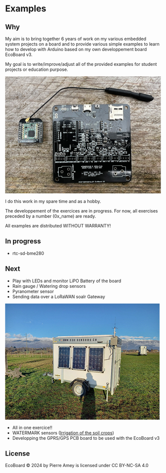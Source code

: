 
# Examples
## Why
My aim is to bring together 6 years of work on my various embedded system projects on a board and to provide various simple examples to learn how to develop with Arduino based on my own developpement board EcoBoard v3. 

My goal is to write/improve/adjust all of the provided examples for student projects or education purpose.

![EcoBoard with Lora module](../assets/ecoboard-lora.jpg)

I do this work in my spare time and as a hobby.

The developpement of the exercices are in progress. For now, all exercises preceded by a number (0x_name) are ready.

All examples are distributed WITHOUT WARRANTY!

## In progress
* rtc-sd-bme280

## Next
* Play with LEDs and monitor LiPO Battery of the board 
* Rain gauge / Watering drop sensors
* Pyranometer sensor
* Sending data over a LoRaWAN soalr Gateway

![Solar LoRaWAN Gateway {LoRaWAN Gateway powered with solar panels}](../assets/remorque-loarawan-solaire.jpg)

* All in one exercice!!
* WATERMARK sensors ([Irrigation of the soil crops](https://eco-sensors.ch/smart-irrigation/))
* Developping the GPRS/GPS PCB board to be used with the EcoBoard v3

## License
EcoBoard © 2024 by Pierre Amey is licensed under CC BY-NC-SA 4.0

